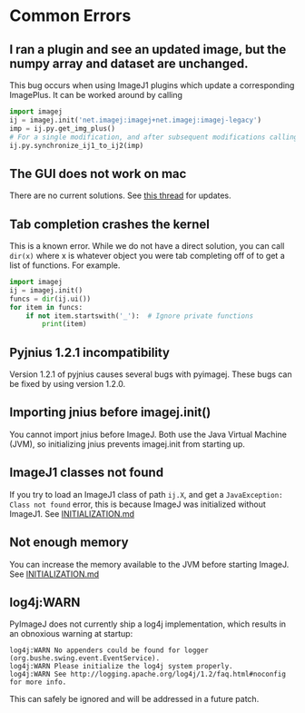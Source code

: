 # Common Errors

## I ran a plugin and see an updated image, but the numpy array and dataset are unchanged.
This bug occurs when using ImageJ1 plugins which update a corresponding ImagePlus.
It can be worked around by calling
```python
import imagej
ij = imagej.init('net.imagej:imagej+net.imagej:imagej-legacy')
imp = ij.py.get_img_plus()
# For a single modification, and after subsequent modifications calling
ij.py.synchronize_ij1_to_ij2(imp)
```

## The GUI does not work on mac
There are no current solutions.  See [this thread](issues/23) for updates.

## Tab completion crashes the kernel
This is a known error.  While we do not have a direct solution, you can call `dir(x)`
where x is whatever object you were tab completing off of to get a list of functions.  For example.
```python
import imagej
ij = imagej.init()
funcs = dir(ij.ui())
for item in funcs:
    if not item.startswith('_'):  # Ignore private functions
        print(item)
```

## Pyjnius 1.2.1 incompatibility
Version 1.2.1 of pyjnius causes several bugs with pyimagej.  These bugs can be fixed by using
version 1.2.0.

## Importing jnius before imagej.init()
You cannot import jnius before ImageJ.  Both use the Java Virtual Machine (JVM), so initializing jnius prevents imagej.init from starting up.

## ImageJ1 classes not found
If you try to load an ImageJ1 class of path `ij.X`, and get a `JavaException: Class not found`
error, this is because ImageJ was initialized without ImageJ1.  See [INITIALIZATION.md](Initialization.md)

## Not enough memory
You can increase the memory available to the JVM before starting ImageJ.  See [INITIALIZATION.md](Initialization.md)

## log4j:WARN 
PyImageJ does not currently ship a log4j implementation, which results in an obnoxious warning at startup:

```
log4j:WARN No appenders could be found for logger (org.bushe.swing.event.EventService).
log4j:WARN Please initialize the log4j system properly.
log4j:WARN See http://logging.apache.org/log4j/1.2/faq.html#noconfig for more info.
```

This can safely be ignored and will be addressed in a future patch.